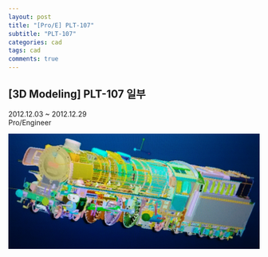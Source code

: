 ```yaml
---
layout: post
title: "[Pro/E] PLT-107"
subtitle: "PLT-107"
categories: cad
tags: cad
comments: true
---
```


## [3D Modeling] PLT-107 일부
2012.12.03 ~ 2012.12.29<br>
Pro/Engineer<br>

![Alt text](..\assets\img\cad\PLT-107.JPG)